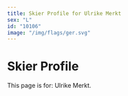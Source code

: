 ```yaml
---
title: Skier Profile for Ulrike Merkt
sex: "L"
id: "10106"
image: "/img/flags/ger.svg" 
---
```


# Skier Profile

This page is for: Ulrike Merkt.
    